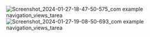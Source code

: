 ![Screenshot_2024-01-27-18-47-50-575_com example navigation_views_tarea](https://github.com/MorlinXD/Navigation_Views_Tarea/assets/110317905/68fe74c6-a182-452a-a699-421adaa81213)
![Screenshot_2024-01-27-19-08-50-693_com example navigation_views_tarea](https://github.com/MorlinXD/Navigation_Views_Tarea/assets/110317905/7827d839-c7b1-4ce2-b45d-109d1ffc2dd1)
